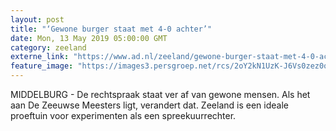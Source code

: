 ```yaml
---
layout: post
title: "‘Gewone burger staat met 4-0 achter’"
date: Mon, 13 May 2019 05:00:00 GMT
category: zeeland
externe_link: "https://www.ad.nl/zeeland/gewone-burger-staat-met-4-0-achter~a88ca3e4/"
feature_image: "https://images3.persgroep.net/rcs/2oY2kN1UzK-J6Vs0zez0o9kfS_s/diocontent/147970247/_fitwidth/400/?appId=21791a8992982cd8da851550a453bd7f&quality=0.7"
---
```


MIDDELBURG - De rechtspraak staat ver af van gewone mensen. Als het aan De Zeeuwse Meesters ligt, verandert dat. Zeeland is een ideale proeftuin voor experimenten als een spreekuurrechter.
